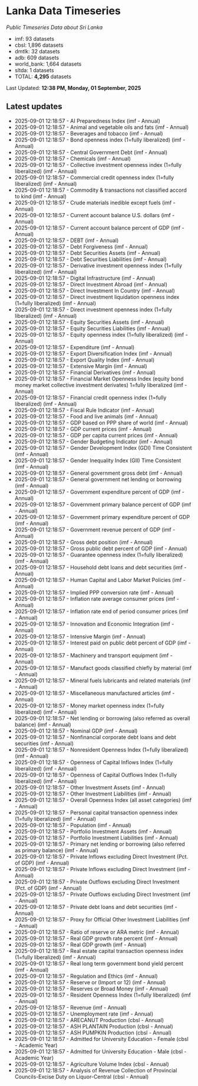 # Lanka Data Timeseries
*Public Timeseries Data about Sri Lanka*

* imf: 93 datasets
* cbsl: 1,896 datasets
* dmtlk: 32 datasets
* adb: 609 datasets
* world_bank: 1,664 datasets
* sltda: 1 datasets
* TOTAL: **4,295** datasets

Last Updated: **12:38 PM, Monday, 01 September, 2025**

## Latest updates

* 2025-09-01 12:18:57 - AI Preparedness Index (imf - Annual)
* 2025-09-01 12:18:57 - Animal and vegetable oils and fats (imf - Annual)
* 2025-09-01 12:18:57 - Beverages and tobacco (imf - Annual)
* 2025-09-01 12:18:57 - Bond openness index (1=fully liberalized) (imf - Annual)
* 2025-09-01 12:18:57 - Central Government Debt (imf - Annual)
* 2025-09-01 12:18:57 - Chemicals (imf - Annual)
* 2025-09-01 12:18:57 - Collective investment openness index (1=fully liberalized) (imf - Annual)
* 2025-09-01 12:18:57 - Commercial credit openness index (1=fully liberalized) (imf - Annual)
* 2025-09-01 12:18:57 - Commodity & transactions not classified accord to kind (imf - Annual)
* 2025-09-01 12:18:57 - Crude materials inedible except fuels (imf - Annual)
* 2025-09-01 12:18:57 - Current account balance U.S. dollars (imf - Annual)
* 2025-09-01 12:18:57 - Current account balance percent of GDP (imf - Annual)
* 2025-09-01 12:18:57 - DEBT (imf - Annual)
* 2025-09-01 12:18:57 - Debt Forgiveness (imf - Annual)
* 2025-09-01 12:18:57 - Debt Securities Assets (imf - Annual)
* 2025-09-01 12:18:57 - Debt Securities Liabilities (imf - Annual)
* 2025-09-01 12:18:57 - Derivative investment openness index (1=fully liberalized) (imf - Annual)
* 2025-09-01 12:18:57 - Digital Infrastructure (imf - Annual)
* 2025-09-01 12:18:57 - Direct Investment Abroad (imf - Annual)
* 2025-09-01 12:18:57 - Direct Investment In Country (imf - Annual)
* 2025-09-01 12:18:57 - Direct investment liquidation openness index (1=fully liberalized) (imf - Annual)
* 2025-09-01 12:18:57 - Direct investment openness index (1=fully liberalized) (imf - Annual)
* 2025-09-01 12:18:57 - Equity Securities Assets (imf - Annual)
* 2025-09-01 12:18:57 - Equity Securities Liabilities (imf - Annual)
* 2025-09-01 12:18:57 - Equity openness index (1=fully liberalized) (imf - Annual)
* 2025-09-01 12:18:57 - Expenditure (imf - Annual)
* 2025-09-01 12:18:57 - Export Diversification Index (imf - Annual)
* 2025-09-01 12:18:57 - Export Quality Index (imf - Annual)
* 2025-09-01 12:18:57 - Extensive Margin (imf - Annual)
* 2025-09-01 12:18:57 - Financial Derivatives (imf - Annual)
* 2025-09-01 12:18:57 - Financial Market Openness Index (equity bond money market collective investment derivates) 1=fully liberalized (imf - Annual)
* 2025-09-01 12:18:57 - Financial credit openness index (1=fully liberalized) (imf - Annual)
* 2025-09-01 12:18:57 - Fiscal Rule Indicator (imf - Annual)
* 2025-09-01 12:18:57 - Food and live animals (imf - Annual)
* 2025-09-01 12:18:57 - GDP based on PPP share of world (imf - Annual)
* 2025-09-01 12:18:57 - GDP current prices (imf - Annual)
* 2025-09-01 12:18:57 - GDP per capita current prices (imf - Annual)
* 2025-09-01 12:18:57 - Gender Budgeting Indicator (imf - Annual)
* 2025-09-01 12:18:57 - Gender Development Index (GDI) Time Consistent (imf - Annual)
* 2025-09-01 12:18:57 - Gender Inequality Index (GII) Time Consistent (imf - Annual)
* 2025-09-01 12:18:57 - General government gross debt (imf - Annual)
* 2025-09-01 12:18:57 - General government net lending or borrowing (imf - Annual)
* 2025-09-01 12:18:57 - Government expenditure percent of GDP (imf - Annual)
* 2025-09-01 12:18:57 - Government primary balance percent of GDP (imf - Annual)
* 2025-09-01 12:18:57 - Government primary expenditure percent of GDP (imf - Annual)
* 2025-09-01 12:18:57 - Government revenue percent of GDP (imf - Annual)
* 2025-09-01 12:18:57 - Gross debt position (imf - Annual)
* 2025-09-01 12:18:57 - Gross public debt percent of GDP (imf - Annual)
* 2025-09-01 12:18:57 - Guarantee openness index (1=fully liberalized) (imf - Annual)
* 2025-09-01 12:18:57 - Household debt loans and debt securities (imf - Annual)
* 2025-09-01 12:18:57 - Human Capital and Labor Market Policies (imf - Annual)
* 2025-09-01 12:18:57 - Implied PPP conversion rate (imf - Annual)
* 2025-09-01 12:18:57 - Inflation rate average consumer prices (imf - Annual)
* 2025-09-01 12:18:57 - Inflation rate end of period consumer prices (imf - Annual)
* 2025-09-01 12:18:57 - Innovation and Economic Integration (imf - Annual)
* 2025-09-01 12:18:57 - Intensive Margin (imf - Annual)
* 2025-09-01 12:18:57 - Interest paid on public debt percent of GDP (imf - Annual)
* 2025-09-01 12:18:57 - Machinery and transport equipment (imf - Annual)
* 2025-09-01 12:18:57 - Manufact goods classified chiefly by material (imf - Annual)
* 2025-09-01 12:18:57 - Mineral fuels lubricants and related materials (imf - Annual)
* 2025-09-01 12:18:57 - Miscellaneous manufactured articles (imf - Annual)
* 2025-09-01 12:18:57 - Money market openness index (1=fully liberalized) (imf - Annual)
* 2025-09-01 12:18:57 - Net lending or borrowing (also referred as overall balance) (imf - Annual)
* 2025-09-01 12:18:57 - Nominal GDP (imf - Annual)
* 2025-09-01 12:18:57 - Nonfinancial corporate debt loans and debt securities (imf - Annual)
* 2025-09-01 12:18:57 - Nonresident Openness Index (1=fully liberalized) (imf - Annual)
* 2025-09-01 12:18:57 - Openness of Capital Inflows Index (1=fully liberalized) (imf - Annual)
* 2025-09-01 12:18:57 - Openness of Capital Outflows Index (1=fully liberalized) (imf - Annual)
* 2025-09-01 12:18:57 - Other Investment Assets (imf - Annual)
* 2025-09-01 12:18:57 - Other Investment Liabilities (imf - Annual)
* 2025-09-01 12:18:57 - Overall Openness Index (all asset categories) (imf - Annual)
* 2025-09-01 12:18:57 - Personal capital transaction openness index (1=fully liberalized) (imf - Annual)
* 2025-09-01 12:18:57 - Population (imf - Annual)
* 2025-09-01 12:18:57 - Portfolio Investment Assets (imf - Annual)
* 2025-09-01 12:18:57 - Portfolio Investment Liabilities (imf - Annual)
* 2025-09-01 12:18:57 - Primary net lending or borrowing (also referred as primary balance) (imf - Annual)
* 2025-09-01 12:18:57 - Private Inflows excluding Direct Investment (Pct. of GDP) (imf - Annual)
* 2025-09-01 12:18:57 - Private Inflows excluding Direct Investment (imf - Annual)
* 2025-09-01 12:18:57 - Private Outflows excluding Direct Investment (Pct. of GDP) (imf - Annual)
* 2025-09-01 12:18:57 - Private Outflows excluding Direct Investment (imf - Annual)
* 2025-09-01 12:18:57 - Private debt loans and debt securities (imf - Annual)
* 2025-09-01 12:18:57 - Proxy for Official Other Investment Liabilities (imf - Annual)
* 2025-09-01 12:18:57 - Ratio of reserve or ARA metric (imf - Annual)
* 2025-09-01 12:18:57 - Real GDP growth rate percent (imf - Annual)
* 2025-09-01 12:18:57 - Real GDP growth (imf - Annual)
* 2025-09-01 12:18:57 - Real estate capital transaction openness index (1=fully liberalized) (imf - Annual)
* 2025-09-01 12:18:57 - Real long term government bond yield percent (imf - Annual)
* 2025-09-01 12:18:57 - Regulation and Ethics (imf - Annual)
* 2025-09-01 12:18:57 - Reserve or (Import or 12) (imf - Annual)
* 2025-09-01 12:18:57 - Reserves or Broad Money (imf - Annual)
* 2025-09-01 12:18:57 - Resident Openness Index (1=fully liberalized) (imf - Annual)
* 2025-09-01 12:18:57 - Revenue (imf - Annual)
* 2025-09-01 12:18:57 - Unemployment rate (imf - Annual)
* 2025-09-01 12:18:57 - ARECANUT Production (cbsl - Annual)
* 2025-09-01 12:18:57 - ASH PLANTAIN Production (cbsl - Annual)
* 2025-09-01 12:18:57 - ASH PUMPKIN Production (cbsl - Annual)
* 2025-09-01 12:18:57 - Admitted for University Education - Female (cbsl - Academic Year)
* 2025-09-01 12:18:57 - Admitted for University Education - Male (cbsl - Academic Year)
* 2025-09-01 12:18:57 - Agriculture Volume Index (cbsl - Annual)
* 2025-09-01 12:18:57 - Analysis of Revenue Collection of Provincial Councils-Excise Duty on Liquor-Central (cbsl - Annual)